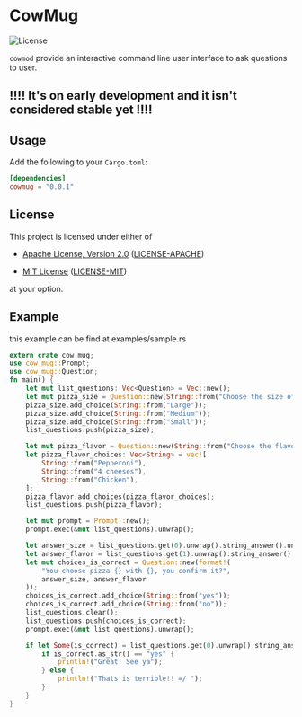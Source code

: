 # CowMug

![License]

`cowmod` provide an interactive command line user interface to ask
questions to user.
## !!!! It's on early development and it isn't considered stable yet !!!!


## Usage

Add the following to your `Cargo.toml`:

```toml
[dependencies]
cowmug = "0.0.1"
```

## License

This project is licensed under either of

* [Apache License, Version 2.0](https://www.apache.org/licenses/LICENSE-2.0)
  ([LICENSE-APACHE](https://github.com/rust-lang/libc/blob/master/LICENSE-APACHE))

* [MIT License](https://opensource.org/licenses/MIT)
  ([LICENSE-MIT](https://github.com/rust-lang/libc/blob/master/LICENSE-MIT))

at your option.

## Example
this example can be find at examples/sample.rs

```rust
extern crate cow_mug;
use cow_mug::Prompt;
use cow_mug::Question;
fn main() {
    let mut list_questions: Vec<Question> = Vec::new();
    let mut pizza_size = Question::new(String::from("Choose the size of your pizza: "));
    pizza_size.add_choice(String::from("Large"));
    pizza_size.add_choice(String::from("Medium"));
    pizza_size.add_choice(String::from("Small"));
    list_questions.push(pizza_size);

    let mut pizza_flavor = Question::new(String::from("Choose the flavor:"));
    let pizza_flavor_choices: Vec<String> = vec![
        String::from("Pepperoni"),
        String::from("4 cheeses"),
        String::from("Chicken"),
    ];
    pizza_flavor.add_choices(pizza_flavor_choices);
    list_questions.push(pizza_flavor);

    let mut prompt = Prompt::new();
    prompt.exec(&mut list_questions).unwrap();

    let answer_size = list_questions.get(0).unwrap().string_answer().unwrap();
    let answer_flavor = list_questions.get(1).unwrap().string_answer().unwrap();
    let mut choices_is_correct = Question::new(format!(
        "You choose pizza {} with {}, you confirm it?",
        answer_size, answer_flavor
    ));
    choices_is_correct.add_choice(String::from("yes"));
    choices_is_correct.add_choice(String::from("no"));
    list_questions.clear();
    list_questions.push(choices_is_correct);
    prompt.exec(&mut list_questions).unwrap();

    if let Some(is_correct) = list_questions.get(0).unwrap().string_answer() {
        if is_correct.as_str() == "yes" {
            println!("Great! See ya");
        } else {
            println!("Thats is terrible!! =/ ");
        }
    }
}

```

[License]: https://img.shields.io/crates/l/libc.svg
